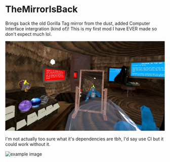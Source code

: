 # TheMirrorIsBack
Brings back the old Gorilla Tag mirror from the dust, added Computer Interface intergration (kind of)!
This is my first mod I have EVER made so don't expect much lol.

![example image](https://github.com/codey-games/TheMirrorIsBack/blob/master/2.jpeg?raw=true)

I'm not actually too sure what it's dependencies are tbh, I'd say use CI but it could work without it.

![example image](https://github.com/codey-games/TheMirrorIsBack/blob/master/1.gif?raw=true)
